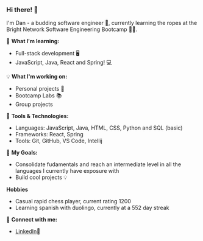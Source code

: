 ### Hi there! 👋

I'm Dan - a budding software engineer 🚀, currently learning the ropes at the Bright Network Software Engineering Bootcamp 🧑‍💻.

🌱 **What I'm learning:**
- Full-stack development 🖥️
- JavaScript, Java, React and Spring! 💻

💡 **What I'm working on:**
- Personal projects 🎨
- Bootcamp Labs 📚
- Group projects

🔧 **Tools & Technologies:**
- Languages: JavaScript, Java, HTML, CSS, Python and SQL (basic)
- Frameworks: React, Spring
- Tools: Git, GitHub, VS Code, Intellij

🌟 **My Goals:**
- Consolidate fudamentals and reach an intermediate level in all the languages I currently have exposure with
- Build cool projects 💡

**Hobbies**
- Casual rapid chess player, current rating 1200
- Learning spanish with duolingo, currently at a 552 day streak

💬 **Connect with me:**
- [LinkedIn](https://uk.linkedin.com/in/danash-mahmood)💼
